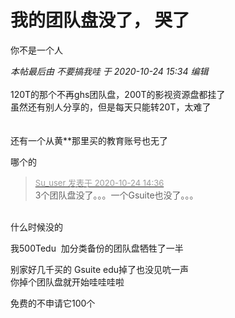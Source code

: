 # 我的团队盘没了， 哭了


你不是一个人<img id="aimg_K81ow" onclick="zoom(this, this.src, 0, 0, 0)" class="zoom" src="https://cdn.jsdelivr.net/gh/hishis/forum-master/public/images/patch.gif" onmouseover="img_onmouseoverfunc(this)" onload="thumbImg(this)" border="0" alt="" />

<i class="pstatus"> 本帖最后由 不要搞我哇 于 2020-10-24 15:34 编辑 </i><br />
<br />
120T的那个不再ghs团队盘，200T的影视资源盘都挂了<br />
虽然还有别人分享的，但是每天只能转20T，太难了<br />
<br />
<br />
还有一个从黄**那里买的教育账号也无了

哪个的

<div class="quote"><blockquote><font size="2"><a href="https://www.hostloc.com/forum.php?mod=redirect&amp;goto=findpost&amp;pid=9345874&amp;ptid=757956" target="_blank"><font color="#999999">Su_user 发表于 2020-10-24 14:36</font></a></font><br />
3个团队盘没了。。。一个Gsuite也没了。。。</blockquote></div><br />
什么时候没的

我500Tedu&nbsp;&nbsp;加分类备份的团队盘牺牲了一半

别家好几千买的 Gsuite edu掉了也没见吭一声<br />
你掉个团队盘就开始哇哇哇啦 <img src="static/image/smiley/yct/022.gif" smilieid="42" border="0" alt="" />

免费的不申请它100个<img src="static/image/smiley/default/lol.gif" smilieid="12" border="0" alt="" />
